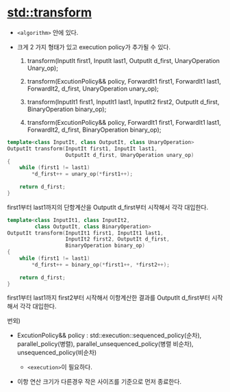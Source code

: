[std::transform](https://en.cppreference.com/w/cpp/algorithm/transform)
============================

- `<algorithm>` 안에 있다.

- 크게 2 가지 형태가 있고 execution policy가 추가될 수 있다.

    1. transform(InputIt first1, InputIt last1, OutputIt d_first, UnaryOperation Unary_op);
    
    2. transform(ExcutionPolicy&& policy, ForwardIt1 first1, ForwardIt1 last1, ForwardIt2, d_first, UnaryOperation unary_op);

    3. transform(InputIt1 first1, InputIt1 last1, InputIt2 first2, OutputIt d_first, BinaryOperation binary_op);

    4. transform(ExcutionPolicy&& policy, ForwardIt1 first1, ForwardIt1 last1, ForwardIt2, d_first, BinaryOperation binary_op);

```cpp
template<class InputIt, class OutputIt, class UnaryOperation>
OutputIt transform(InputIt first1, InputIt last1,
                   OutputIt d_first, UnaryOperation unary_op)
{
    while (first1 != last1)
        *d_first++ = unary_op(*first1++);
 
    return d_first;
}
```
first1부터 last1까지의 단항계산을 OutputIt d_first부터 시작해서 각각 대입한다.

```cpp
template<class InputIt1, class InputIt2, 
         class OutputIt, class BinaryOperation>
OutputIt transform(InputIt1 first1, InputIt1 last1,
                   InputIt2 first2, OutputIt d_first,
                   BinaryOperation binary_op)
{
    while (first1 != last1)
        *d_first++ = binary_op(*first1++, *first2++);
 
    return d_first;
}

```

first1부터 last1까지 first2부터 시작해서 이항계산한 결과를 OutputIt d_first부터 시작해서 각각 대입한다.

번외)

- ExcutionPolicy&& policy : std::execution::sequenced_policy(순차), parallel_policy(병렬), parallel_unsequenced_policy(병렬 비순차), unsequenced_policy(비순차)
    - `<execution>`이 필요하다.

- 이항 연산 크기가 다른경우 작은 사이즈를 기준으로 먼저 종료한다.